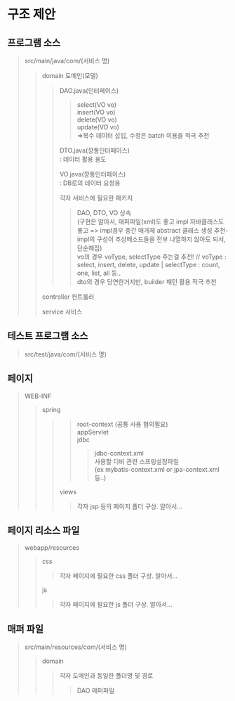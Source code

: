 구조 제안
==============
    
프로그램 소스
--------
>src/main/java/com/(서비스 명)   
>>domain 도메인(모델)   
>>>DAO.java(인터페이스)   
>>>>select(VO vo)   
>>>>insert(VO vo)   
>>>>delete(VO vo)   
>>>>update(VO vo)   
>>>>=>복수 데이터 삽입, 수정은 batch 이용을 적극 추천   
>>>   
>>>DTO.java(깡통인터페이스)   
>>>: 데이터 활용 용도   
>>>   
>>>VO.java(깡통인터페이스)   
>>>: DB로의 데이터 요청용   
>>>   
>>>각자 서비스에 필요한 패키지   
>>>>DAO, DTO, VO 상속    
>>>>  (구현은 알아서, 매퍼파일(xml)도 좋고 impl 자바클래스도 좋고 => impl경우 중간 매개체 abstract 클래스 생성 추천-impl의 구성이 추상메소드들을 전부 나열하지 않아도 되서, 단순해짐)   
>>>> vo의 경우 voType, selectType 주는걸 추천! // voType : select, insert, delete, update | selectType : count, one, list, all 등..   
>>>> dto의 경우 당연한거지만, builder 패턴 활용 적극 추천   
>>   
>>controller 컨트롤러   
>>   
>>service 서비스   
   
테스트 프로그램 소스   
---------
>src/test/java/com/(서비스 명)   
   
   
   
페이지   
---------
>WEB-INF   
>>spring   
>>>>root-context (공통 사용 협의필요)   
>>>>appServlet   
>>>>jdbc   
>>>>>jdbc-context.xml   
>>>>>사용할 디비 관련 스프링설정파일   
>>>>>(ex mybatis-context.xml or jpa-context.xml 등..)   
>>>   
>>>views   
>>>>각자 jsp 등의 페이지 폴더 구상. 알아서...   
    
페이지 리소스 파일
---------
>webapp/resources   
>>css   
>>>각자 페이지에 필요한 css 폴더 구상. 알아서...    
>>   
>>js   
>>>각자 페이지에 필요한 js 폴더 구상. 알아서...   

    
매퍼 파일
--------- 
>src/main/resources/com/(서비스 명)   
>>domain   
>>>각자 도메인과 동일한 폴더명 및 경로   
>>>>DAO 매퍼파일   
